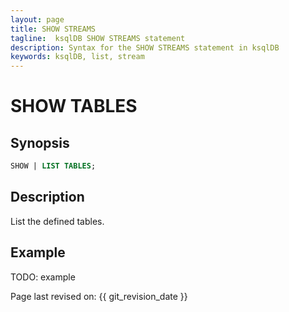 ```yaml
---
layout: page
title: SHOW STREAMS
tagline:  ksqlDB SHOW STREAMS statement
description: Syntax for the SHOW STREAMS statement in ksqlDB
keywords: ksqlDB, list, stream
---
```


SHOW TABLES
===========

Synopsis
--------

```sql
SHOW | LIST TABLES;
```

Description
-----------

List the defined tables.

Example
-------

TODO: example

Page last revised on: {{ git_revision_date }}
